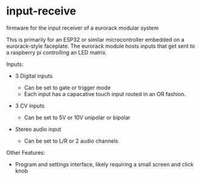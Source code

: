 # input-receive
firmware for the input receiver of a eurorack modular system

This is primarily for an ESP32 or similar microcontroller embedded on a eurorack-style faceplate. The eurorack module hosts inputs that get sent to a raspberry pi controlling an LED matrix. 

Inputs:
- 3 Digital inputs
  - Can be set to gate or trigger mode
  - Each input has a capacative touch input routed in an OR fashion.

- 3 CV inputs
  - Can be set to 5V or 10V unipolar or bipolar
  
- Stereo audio input
  - Can be set to L/R or 2 audio channels
  
Other Features:
- Program and settings interface, likely requiring a small screen and click knob
